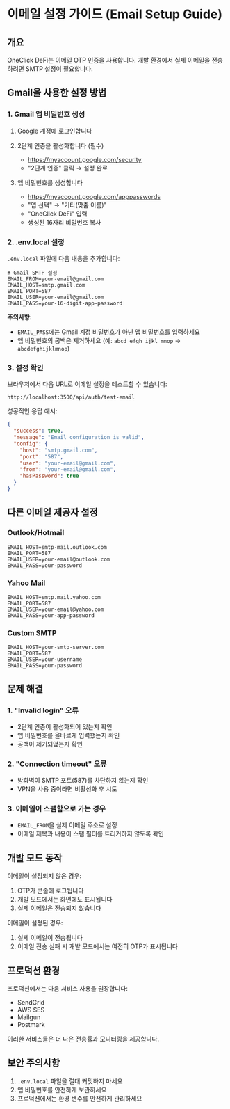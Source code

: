 # 이메일 설정 가이드 (Email Setup Guide)

## 개요
OneClick DeFi는 이메일 OTP 인증을 사용합니다. 개발 환경에서 실제 이메일을 전송하려면 SMTP 설정이 필요합니다.

## Gmail을 사용한 설정 방법

### 1. Gmail 앱 비밀번호 생성

1. Google 계정에 로그인합니다
2. 2단계 인증을 활성화합니다 (필수)
   - https://myaccount.google.com/security
   - "2단계 인증" 클릭 → 설정 완료

3. 앱 비밀번호를 생성합니다
   - https://myaccount.google.com/apppasswords
   - "앱 선택" → "기타(맞춤 이름)"
   - "OneClick DeFi" 입력
   - 생성된 16자리 비밀번호 복사

### 2. .env.local 설정

`.env.local` 파일에 다음 내용을 추가합니다:

```env
# Gmail SMTP 설정
EMAIL_FROM=your-email@gmail.com
EMAIL_HOST=smtp.gmail.com
EMAIL_PORT=587
EMAIL_USER=your-email@gmail.com
EMAIL_PASS=your-16-digit-app-password
```

**주의사항:**
- `EMAIL_PASS`에는 Gmail 계정 비밀번호가 아닌 앱 비밀번호를 입력하세요
- 앱 비밀번호의 공백은 제거하세요 (예: `abcd efgh ijkl mnop` → `abcdefghijklmnop`)

### 3. 설정 확인

브라우저에서 다음 URL로 이메일 설정을 테스트할 수 있습니다:
```
http://localhost:3500/api/auth/test-email
```

성공적인 응답 예시:
```json
{
  "success": true,
  "message": "Email configuration is valid",
  "config": {
    "host": "smtp.gmail.com",
    "port": "587",
    "user": "your-email@gmail.com",
    "from": "your-email@gmail.com",
    "hasPassword": true
  }
}
```

## 다른 이메일 제공자 설정

### Outlook/Hotmail
```env
EMAIL_HOST=smtp-mail.outlook.com
EMAIL_PORT=587
EMAIL_USER=your-email@outlook.com
EMAIL_PASS=your-password
```

### Yahoo Mail
```env
EMAIL_HOST=smtp.mail.yahoo.com
EMAIL_PORT=587
EMAIL_USER=your-email@yahoo.com
EMAIL_PASS=your-app-password
```

### Custom SMTP
```env
EMAIL_HOST=your-smtp-server.com
EMAIL_PORT=587
EMAIL_USER=your-username
EMAIL_PASS=your-password
```

## 문제 해결

### 1. "Invalid login" 오류
- 2단계 인증이 활성화되어 있는지 확인
- 앱 비밀번호를 올바르게 입력했는지 확인
- 공백이 제거되었는지 확인

### 2. "Connection timeout" 오류
- 방화벽이 SMTP 포트(587)를 차단하지 않는지 확인
- VPN을 사용 중이라면 비활성화 후 시도

### 3. 이메일이 스팸함으로 가는 경우
- `EMAIL_FROM`을 실제 이메일 주소로 설정
- 이메일 제목과 내용이 스팸 필터를 트리거하지 않도록 확인

## 개발 모드 동작

이메일이 설정되지 않은 경우:
1. OTP가 콘솔에 로그됩니다
2. 개발 모드에서는 화면에도 표시됩니다
3. 실제 이메일은 전송되지 않습니다

이메일이 설정된 경우:
1. 실제 이메일이 전송됩니다
2. 이메일 전송 실패 시 개발 모드에서는 여전히 OTP가 표시됩니다

## 프로덕션 환경

프로덕션에서는 다음 서비스 사용을 권장합니다:
- SendGrid
- AWS SES
- Mailgun
- Postmark

이러한 서비스들은 더 나은 전송률과 모니터링을 제공합니다.

## 보안 주의사항

1. `.env.local` 파일을 절대 커밋하지 마세요
2. 앱 비밀번호를 안전하게 보관하세요
3. 프로덕션에서는 환경 변수를 안전하게 관리하세요